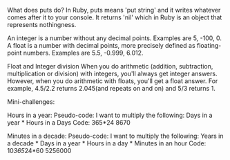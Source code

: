 What does puts do?
In Ruby, puts means 'put string' and it writes whatever comes after it to your console. It returns 'nil' which in Ruby is an object that represents nothingness.

An integer is a number without any decimal points. Examples are 5, -100, 0. A float is a number with decimal points, more precisely defined as floating-point numbers. Examples are 5.5, -0.999, 6.012.

Float and Integer division
When you do arithmetic (addition, subtraction, multiplication or division) with integers, you'll always get integer answers. However, when you do arithmetic with floats, you'll get a float answer. For example, 4.5/2.2 returns 2.045(and repeats on and on) and 5/3 returns 1.


Mini-challenges:

Hours in a year:
Pseudo-code: I want to multiply the following:
Days in a year * Hours in a Days
Code:
365*24
8670

Minutes in a decade:
Pseudo-code: I want to multiply the following:
Years in a decade * Days in a year * Hours in a day * Minutes in an hour
Code:
10*365*24*60
5256000
